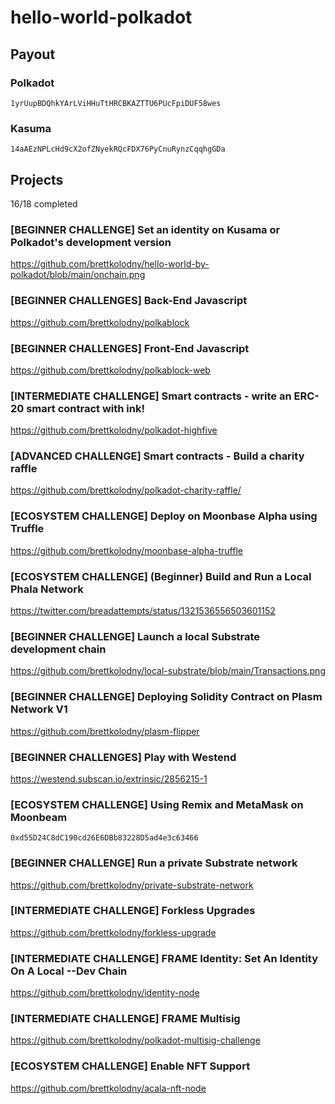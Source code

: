 # hello-world-polkadot

## Payout

### Polkadot
`1yrUupBDQhkYArLViHHuTtHRCBKAZTTU6PUcFpiDUF58wes`

### Kasuma
`14aAEzNPLcHd9cX2ofZNyekRQcFDX76PyCnuRynzCqqhgGDa`

## Projects

16/18 completed

### [BEGINNER CHALLENGE] Set an identity on Kusama or Polkadot's development version 
https://github.com/brettkolodny/hello-world-by-polkadot/blob/main/onchain.png

### [BEGINNER CHALLENGES] Back-End Javascript
https://github.com/brettkolodny/polkablock

### [BEGINNER CHALLENGES] Front-End Javascript
https://github.com/brettkolodny/polkablock-web

### [INTERMEDIATE CHALLENGE] Smart contracts - write an ERC-20 smart contract with ink!
https://github.com/brettkolodny/polkadot-highfive

### [ADVANCED CHALLENGE] Smart contracts - Build a charity raffle
https://github.com/brettkolodny/polkadot-charity-raffle/

### [ECOSYSTEM CHALLENGE] Deploy on Moonbase Alpha using Truffle
https://github.com/brettkolodny/moonbase-alpha-truffle

### [ECOSYSTEM CHALLENGE] (Beginner) Build and Run a Local Phala Network
https://twitter.com/breadattempts/status/1321536556503601152

### [BEGINNER CHALLENGE] Launch a local Substrate development chain
https://github.com/brettkolodny/local-substrate/blob/main/Transactions.png

### [BEGINNER CHALLENGE] Deploying Solidity Contract on Plasm Network V1 
https://github.com/brettkolodny/plasm-flipper

### [BEGINNER CHALLENGES] Play with Westend
https://westend.subscan.io/extrinsic/2856215-1

### [ECOSYSTEM CHALLENGE] Using Remix and MetaMask on Moonbeam
`0xd55D24C8dC190cd26E6DBb83228D5ad4e3c63466`

### [BEGINNER CHALLENGE] Run a private Substrate network
https://github.com/brettkolodny/private-substrate-network

### [INTERMEDIATE CHALLENGE] Forkless Upgrades
https://github.com/brettkolodny/forkless-upgrade

### [INTERMEDIATE CHALLENGE] FRAME Identity: Set An Identity On A Local --Dev Chain
https://github.com/brettkolodny/identity-node

### [INTERMEDIATE CHALLENGE] FRAME Multisig
https://github.com/brettkolodny/polkadot-multisig-challenge

### [ECOSYSTEM CHALLENGE] Enable NFT Support
https://github.com/brettkolodny/acala-nft-node
